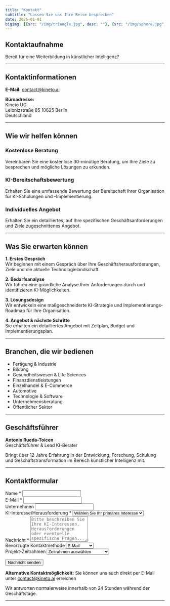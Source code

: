 ```yaml
---
title: "Kontakt"
subtitle: "Lassen Sie uns Ihre Reise besprechen"
date: 2025-01-01
bigimg: [{src: "/img/triangle.jpg", desc: ""}, {src: "/img/sphere.jpg", desc: ""}, {src: "/img/hexagon.jpg", desc: ""}]
---
```


## Kontaktaufnahme

Bereit für eine Weiterbildung in künstlicher Intelligenz?

---

## Kontaktinformationen

**E-Mail:** contact@kineto.ai  

**Büroadresse:**  
Kineto UG  
Leibnizstraße 85
10625 Berlin  
Deutschland


---

## Wie wir helfen können

###  **Kostenlose Beratung**
Vereinbaren Sie eine kostenlose 30-minütige Beratung, um Ihre Ziele zu besprechen und mögliche Lösungen zu erkunden.

###  **KI-Bereitschaftsbewertung**
Erhalten Sie eine umfassende Bewertung der Bereitschaft Ihrer Organisation für KI-Schulungen und -Implementierung.

###  **Individuelles Angebot**
Erhalten Sie ein detailliertes, auf Ihre spezifischen Geschäftsanforderungen und Ziele zugeschnittenes Angebot.

---

## Was Sie erwarten können

**1. Erstes Gespräch**  
Wir beginnen mit einem Gespräch über Ihre Geschäftsherausforderungen, Ziele und die aktuelle Technologielandschaft.

**2. Bedarfsanalyse**  
Wir führen eine gründliche Analyse Ihrer Anforderungen durch und identifizieren KI-Möglichkeiten.

**3. Lösungsdesign**  
Wir entwickeln eine maßgeschneiderte KI-Strategie und Implementierungs-Roadmap für Ihre Organisation.

**4. Angebot & nächste Schritte**  
Sie erhalten ein detailliertes Angebot mit Zeitplan, Budget und Implementierungsplan.

---

## Branchen, die wir bedienen

- Fertigung & Industrie
- Bildung
- Gesundheitswesen & Life Sciences
- Finanzdienstleistungen
- Einzelhandel & E-Commerce
- Automotive
- Technologie & Software
- Unternehmensberatung
- Öffentlicher Sektor

---

## Geschäftsführer

**Antonio Rueda-Toicen**  
Geschäftsführer & Lead KI-Berater

Bringt über 12 Jahre Erfahrung in der Entwicklung, Forschung, Schulung und Geschäftstransformation im Bereich künstlicher Intelligenz mit.


---

## Kontaktformular

<form id="contact-form" action="https://formspree.io/f/contact@kineto.ai" method="POST" class="contact-form">
  <div class="form-group">
    <label for="name">Name *</label>
    <input type="text" id="name" name="name" required>
  </div>
  
  <div class="form-group">
    <label for="email">E-Mail *</label>
    <input type="email" id="email" name="email" required>
  </div>
  
  <div class="form-group">
    <label for="company">Unternehmen</label>
    <input type="text" id="company" name="company">
  </div>
  
  <div class="form-group">
    <label for="interest">KI-Interesse/Herausforderung *</label>
    <select id="interest" name="interest" required>
      <option value="">Wählen Sie Ihr primäres Interesse</option>
      <option value="training">KI-Schulungen & Workshops</option>
      <option value="consulting">KI-Beratungsdienstleistungen</option>
      <option value="implementation">KI-Implementierung</option>
      <option value="strategy">KI-Strategieentwicklung</option>
      <option value="other">Sonstiges</option>
    </select>
  </div>
  
  <div class="form-group">
    <label for="message">Nachricht *</label>
    <textarea id="message" name="message" rows="5" placeholder="Bitte beschreiben Sie Ihre KI-Interessen, Herausforderungen oder eventuelle spezifische Fragen..." required></textarea>
  </div>
  
  <div class="form-group">
    <label for="contact-method">Bevorzugte Kontaktmethode</label>
    <select id="contact-method" name="contact-method">
      <option value="email">E-Mail</option>
      <option value="phone">Telefon</option>
      <option value="video-call">Videoanruf</option>
    </select>
  </div>
  
  <div class="form-group">
    <label for="timeline">Projekt-Zeitrahmen</label>
    <select id="timeline" name="timeline">
      <option value="">Zeitrahmen auswählen</option>
      <option value="immediate">Sofort (innerhalb 1 Monat)</option>
      <option value="short-term">Kurzfristig (1-3 Monate)</option>
      <option value="medium-term">Mittelfristig (3-6 Monate)</option>
      <option value="long-term">Langfristig (6+ Monate)</option>
      <option value="exploring">Erkundung von Möglichkeiten</option>
    </select>
  </div>
  
  <button type="submit" class="btn-submit">Nachricht senden</button>
  
  <div id="form-status" style="display: none;"></div>
</form>

<div class="form-footer">
  <p><strong>Alternative Kontaktmöglichkeit:</strong> Sie können uns auch direkt per E-Mail unter <a href="mailto:contact@kineto.ai">contact@kineto.ai</a> erreichen</p>
  <p>Wir antworten normalerweise innerhalb von 24 Stunden während der Geschäftstage.</p>
</div>

---